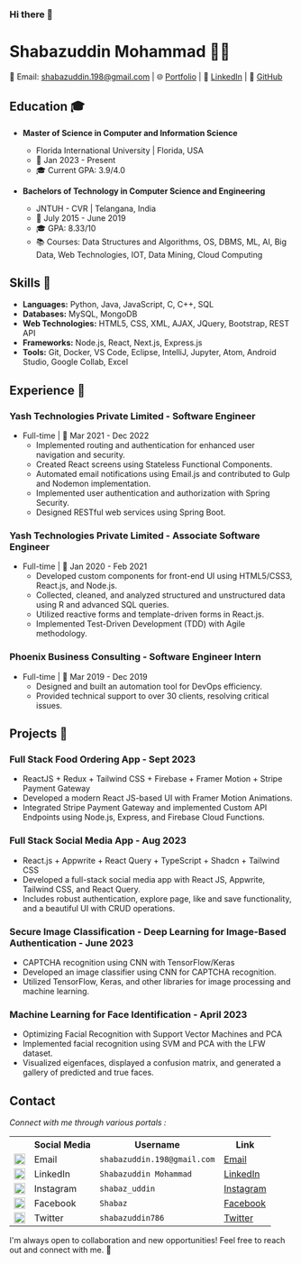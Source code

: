 ### Hi there 👋

# Shabazuddin Mohammad 👨‍💻

📧 Email: shabazuddin.198@gmail.com | 🌐 [Portfolio](https://personal-portfolio-iota-brown.vercel.app/) | 🔗 [LinkedIn](https://www.linkedin.com/in/shabazuddin123/) | 📂 [GitHub](https://github.com/MohammadShabazuddin)

## Education 🎓
- **Master of Science in Computer and Information Science**
  - Florida International University | Florida, USA
  - 📅 Jan 2023 - Present
  - 🎓 Current GPA: 3.9/4.0

- **Bachelors of Technology in Computer Science and Engineering**
  - JNTUH - CVR | Telangana, India
  - 📅 July 2015 - June 2019
  - 🎓 GPA: 8.33/10
  - 📚 Courses: Data Structures and Algorithms, OS, DBMS, ML, AI, Big Data, Web Technologies, IOT, Data Mining, Cloud Computing

## Skills 🚀
- **Languages:** Python, Java, JavaScript, C, C++, SQL
- **Databases:** MySQL, MongoDB
- **Web Technologies:** HTML5, CSS, XML, AJAX, JQuery, Bootstrap, REST API
- **Frameworks:** Node.js, React, Next.js, Express.js
- **Tools:** Git, Docker, VS Code, Eclipse, IntelliJ, Jupyter, Atom, Android Studio, Google Collab, Excel

## Experience 💼
### Yash Technologies Private Limited - Software Engineer
- Full-time | 📅 Mar 2021 - Dec 2022
  - Implemented routing and authentication for enhanced user navigation and security.
  - Created React screens using Stateless Functional Components.
  - Automated email notifications using Email.js and contributed to Gulp and Nodemon implementation.
  - Implemented user authentication and authorization with Spring Security.
  - Designed RESTful web services using Spring Boot.

### Yash Technologies Private Limited - Associate Software Engineer
- Full-time | 📅 Jan 2020 - Feb 2021
  - Developed custom components for front-end UI using HTML5/CSS3, React.js, and Node.js.
  - Collected, cleaned, and analyzed structured and unstructured data using R and advanced SQL queries.
  - Utilized reactive forms and template-driven forms in React.js.
  - Implemented Test-Driven Development (TDD) with Agile methodology.

### Phoenix Business Consulting - Software Engineer Intern
- Full-time | 📅 Mar 2019 - Dec 2019
  - Designed and built an automation tool for DevOps efficiency.
  - Provided technical support to over 30 clients, resolving critical issues.

## Projects 🚀
### Full Stack Food Ordering App - Sept 2023
- ReactJS + Redux + Tailwind CSS + Firebase + Framer Motion + Stripe Payment Gateway
- Developed a modern React JS-based UI with Framer Motion Animations.
- Integrated Stripe Payment Gateway and implemented Custom API Endpoints using Node.js, Express, and Firebase Cloud Functions.

### Full Stack Social Media App - Aug 2023
- React.js + Appwrite + React Query + TypeScript + Shadcn + Tailwind CSS
- Developed a full-stack social media app with React JS, Appwrite, Tailwind CSS, and React Query.
- Includes robust authentication, explore page, like and save functionality, and a beautiful UI with CRUD operations.

### Secure Image Classification - Deep Learning for Image-Based Authentication - June 2023
- CAPTCHA recognition using CNN with TensorFlow/Keras
- Developed an image classifier using CNN for CAPTCHA recognition.
- Utilized TensorFlow, Keras, and other libraries for image processing and machine learning.

### Machine Learning for Face Identification - April 2023
- Optimizing Facial Recognition with Support Vector Machines and PCA
- Implemented facial recognition using SVM and PCA with the LFW dataset.
- Visualized eigenfaces, displayed a confusion matrix, and generated a gallery of predicted and true faces.
## Contact

_Connect with me through various portals :_

<table>
  <tr>
    <th></th>
    <th>Social Media</th>
    <th>Username</th>
    <th>Link</th>
  </tr>
  <tr>
    <td><img src="https://cdn4.iconfinder.com/data/icons/social-media-logos-6/512/112-gmail_email_mail-512.png" width="20" /></td>
    <td>Email</td>
    <td><code>shabazuddin.198@gmail.com</code></td>
    <td><a href="mailto:shabazuddin.198@gmail.com" target="_blank">Email</a></td>
  </tr>
  <tr>
    <td><img src="https://upload.wikimedia.org/wikipedia/commons/thumb/c/ca/LinkedIn_logo_initials.png/480px-LinkedIn_logo_initials.png" width="20" /></td>
    <td>LinkedIn</td>
    <td><code>Shabazuddin Mohammad</code></td>
    <td><a href="https://www.linkedin.com/in/shabazuddin123/" target="_blank">LinkedIn</a></td>
  </tr>
  <tr>
    <td><img src="https://upload.wikimedia.org/wikipedia/commons/thumb/a/a5/Instagram_icon.png/600px-Instagram_icon.png" width="20" /></td>
    <td>Instagram</td>
    <td><code>shabaz_uddin</code></td>
    <td><a href="https://www.instagram.com/shabaz_uddin/" target="_blank">Instagram</a></td>
  </tr>
  <tr>
    <td><img src="https://upload.wikimedia.org/wikipedia/commons/6/6c/Facebook_Logo_2023.png" width="20" /></td>
    <td>Facebook</td>
    <td><code>Shabaz</code></td>
    <td><a href="https://www.facebook.com/shabaz.shabaz.37819/" target="_blank">Facebook</a></td>
  </tr>
  <tr>
    <td><img src="https://upload.wikimedia.org/wikipedia/commons/thumb/6/6f/Logo_of_Twitter.svg/512px-Logo_of_Twitter.svg.png" width="20" /></td>
    <td>Twitter</td>
    <td><code>shabazuddin786</code></td>
    <td><a href="https://twitter.com/shabazuddin786" target="_blank">Twitter</a></td>
  </tr>
</table>

I'm always open to collaboration and new opportunities! Feel free to reach out and connect with me. 🌟
